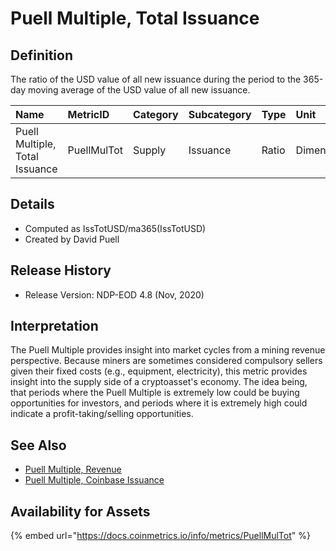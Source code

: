 # Puell Multiple, Total Issuance

## Definition

The ratio of the USD value of all new issuance during the period to the 365-day moving average of the USD value of all new issuance.

| Name | MetricID | Category | Subcategory | Type | Unit | Interval |
| :--- | :--- | :--- | :--- | :--- | :--- | :--- |
| Puell Multiple, Total Issuance | PuellMulTot | Supply | Issuance | Ratio | Dimensionless | 365 days |

## Details

* Computed as IssTotUSD/ma365\(IssTotUSD\)
* Created by David Puell

## Release History

* Release Version: NDP-EOD 4.8 \(Nov, 2020\)

## Interpretation

The Puell Multiple provides insight into market cycles from a mining revenue perspective. Because miners are sometimes considered compulsory sellers given their fixed costs \(e.g., equipment, electricity\), this metric provides insight into the supply side of a cryptoasset's economy.   The idea being, that periods where the Puell Multiple is extremely low could be buying opportunities for investors, and periods where it is extremely high could indicate a profit-taking/selling opportunities. 

## See Also

* [Puell Multiple, Revenue](puellmulrev.md)
* [Puell Multiple, Coinbase Issuance](puellmulcont.md)

## Availability for Assets

{% embed url="https://docs.coinmetrics.io/info/metrics/PuellMulTot" %}

